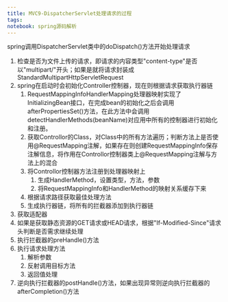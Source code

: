 ```yaml
---
title: MVC9-DispatcherServlet处理请求的过程
tags:
notebook: spring源码解析
---
```

spring调用DispatcherServlet类中的doDispatch()方法开始处理请求
1. 检查是否为文件上传的请求，即请求的内容类型"content-type"是否以"multipart/"开头；如果是就将请求封装成StandardMultipartHttpServletRequest
2. spring在启动时会初始化Controller控制器，现在则根据请求获取执行器链
   1. RequestMappingInfoHandlerMapping处理器映射实现了InitializingBean接口，在完成bean的初始化之后会调用afterPropertiesSet()方法，在此方法中会调用detectHandlerMethods(beanName)对应用中所有的控制器进行初始化和注册。
   2. 获取Controllor的Class，对Class中的所有方法遍历；判断方法上是否使用@RequestMapping注解，如果存在则创建RequestMappingInfo保存注解信息，将作用在Controllor控制器类上@RequestMapping注解与方法上的混合
   3. 将Controllor控制器方法注册到处理器映射上
      1. 生成HandlerMethod，设置类型，方法，参数
      2. 将RequestMappingInfo和HandlerMethod的映射关系缓存下来
   4. 根据请求路径获取最佳处理方法
   5. 生成执行器链，将所有的拦截器添加到执行器链
3. 获取适配器
4. 如果是获取静态资源的GET请求或HEAD请求，根据"If-Modified-Since"请求头判断是否需求继续处理
5. 执行拦截器的preHandle()方法
6. 执行请求处理方法
   1. 解析参数
   2. 反射调用目标方法
   3. 返回值处理
7. 逆向执行拦截器的postHandle()方法，如果出现异常则逆向执行拦截器的afterCompletion()方法
   